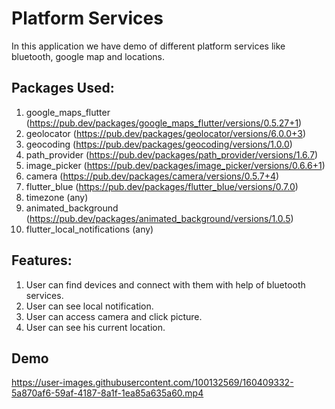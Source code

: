 # Platform Services

In this application we have demo of different platform services like bluetooth, google map and locations.

## Packages Used:
  
  1. google_maps_flutter (https://pub.dev/packages/google_maps_flutter/versions/0.5.27+1)
  2. geolocator (https://pub.dev/packages/geolocator/versions/6.0.0+3)
  3. geocoding  (https://pub.dev/packages/geocoding/versions/1.0.0)
  4. path_provider (https://pub.dev/packages/path_provider/versions/1.6.7)
  5. image_picker (https://pub.dev/packages/image_picker/versions/0.6.6+1)
  6. camera (https://pub.dev/packages/camera/versions/0.5.7+4)
  7. flutter_blue (https://pub.dev/packages/flutter_blue/versions/0.7.0)
  8. timezone (any)
  9. animated_background (https://pub.dev/packages/animated_background/versions/1.0.5)
  10. flutter_local_notifications (any)

## Features:

  1. User can find devices and connect with them with help of bluetooth services.
  2. User can see local  notification.
  3. User can access camera and click picture.
  4. User can see his current location.
  
## Demo

https://user-images.githubusercontent.com/100132569/160409332-5a870af6-59af-4187-8a1f-1ea85a635a60.mp4


